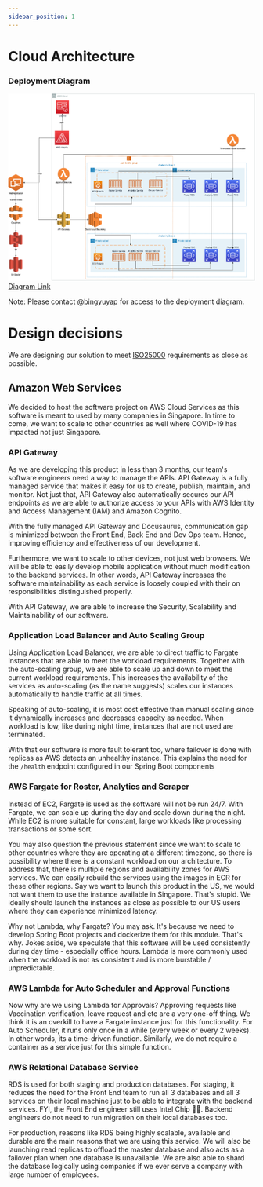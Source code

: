 ```yaml
---
sidebar_position: 1
---
```


# Cloud Architecture

### Deployment Diagram
![Diagram](/img/architecture-diagram.png)
[Diagram Link](https://app.diagrams.net/#G1Zng3hRo18A9IQyPTjcUSw1GeiGrXKw0I)

Note: Please contact [@bingyuyap](https://github.com/bingyuyap) for access to the deployment diagram.

# Design decisions
We are designing our solution to meet [ISO25000](http://iso25000.com/index.php/en/iso-25000-standards/iso-25010) requirements as close as possible. 
## Amazon Web Services
We decided to host the software project on AWS Cloud Services as this software is meant to used by many companies in Singapore. In time to come, we want to scale to other countries as well where COVID-19 has impacted not just Singapore. 

### API Gateway 
As we are developing this product in less than 3 months, our team's software engineers need a way to manage the APIs. API Gateway is a fully managed service that makes it easy for us to create, publish, maintain, and monitor. Not just that, API Gateway also automatically secures our API endpoints as we are able to authorize access to your APIs with AWS Identity and Access Management (IAM) and Amazon Cognito.

With the fully managed API Gateway and Docusaurus, communication gap is minimized between the Front End, Back End and Dev Ops team. Hence, improving efficiency and effectiveness of our development. 

Furthermore, we want to scale to other devices, not just web browsers. We will be able to easily develop mobile application without much modification to the backend services. In other words, API Gateway increases the software maintainability as each service is loosely coupled with their on responsibilities distinguished properly. 

With API Gateway, we are able to increase the Security, Scalability and Maintainability of our software.

### Application Load Balancer and Auto Scaling Group
Using Application Load Balancer, we are able to direct traffic to Fargate instances that are able to meet the workload requirements. Together with the auto-scaling group, we are able to scale up and down to meet the current workload requirements. This increases the availability of the services as auto-scaling (as the name suggests) scales our instances automatically to handle traffic at all times. 

Speaking of auto-scaling, it is most cost effective than manual scaling since it dynamically increases and decreases capacity as needed. When workload is low, like during night time, instances that are not used are terminated. 

With that our software is more fault tolerant too, where failover is done with replicas as AWS detects an unhealthy instance. This explains the need for the `/health` endpoint configured in our Spring Boot components    

### AWS Fargate for Roster, Analytics and Scraper
Instead of EC2, Fargate is used as the software will not be run 24/7. With Fargate, we can scale up during the day and scale down during the night. While EC2 is more suitable for constant, large workloads like processing transactions or some sort. 

You may also question the previous statement since we want to scale to other countries where they are operating at a different timezone, so there is possibility where there is a constant workload on our architecture. To address that, there is multiple regions and availability zones for AWS services. We can easily rebuild the services using the images in ECR for these other regions. Say we want to launch this product in the US, we would not want them to use the instance available in Singapore. That's stupid. We ideally should launch the instances as close as possible to our US users where they can experience minimized latency.

Why not Lambda, why Fargate? You may ask. It's because we need to develop Spring Boot projects and dockerize them for this module. That's why. Jokes aside, we speculate that this software will be used consistently during day time - especially office hours. Lambda is more commonly used when the workload is not as consistent and is more burstable / unpredictable.

### AWS Lambda for Auto Scheduler and Approval Functions
Now why are we using Lambda for Approvals? Approving requests like Vaccination verification, leave request and etc are a very one-off thing. We think it is an overkill to have a Fargate instance just for this functionality. For Auto Scheduler, it runs only once in a while (every week or every 2 weeks). In other words, its a time-driven function. Similarly, we do not require a container as a service just for this simple function.

### AWS Relational Database Service
RDS is used for both staging and production databases. For staging, it reduces the need for the Front End team to run all 3 databases and all 3 services on their local machine just to be able to integrate with the backend services. FYI, the Front End engineer still uses Intel Chip 🤷‍♂️. Backend engineers do not need to run migration on their local databases too.

For production, reasons like RDS being highly scalable, available and durable are the main reasons that we are using this service. We will also be launching read replicas to offload the master database and also acts as a failover plan when one database is unavailable. We are also able to shard the database logically using companies if we ever serve a company with large number of employees.



